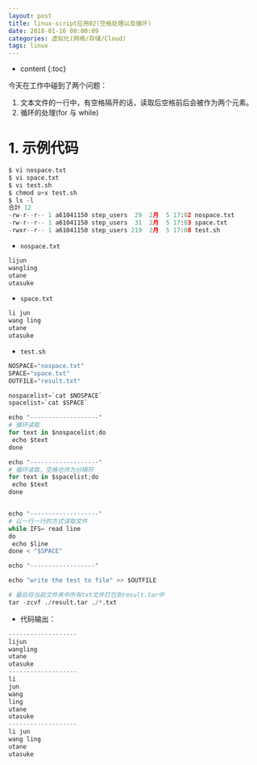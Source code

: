 ```yaml
---
layout: post
title: linux-script应用02(空格处理以及循环)
date: 2018-01-16 00:00:09
categories: 虚拟化(网络/存储/Cloud)
tags: linux
---
```

* content
{:toc}

今天在工作中碰到了两个问题：
1. 文本文件的一行中，有空格隔开的话，读取后空格前后会被作为两个元素。
2. 循环的处理(for 与 while)

# 1.  示例代码

```python
$ vi nospace.txt
$ vi space.txt
$ vi test.sh
$ chmod u+x test.sh
$ ls -l
合計 12
-rw-r--r-- 1 a61041150 step_users  29  2月  5 17:02 nospace.txt
-rw-r--r-- 1 a61041150 step_users  31  2月  5 17:03 space.txt
-rwxr--r-- 1 a61041150 step_users 219  2月  5 17:08 test.sh
```

- `nospace.txt`

```python
lijun
wangling
utane
utasuke
```

- `space.txt`

```python
li jun
wang ling
utane
utasuke
```

- `test.sh`

```python
NOSPACE="nospace.txt"
SPACE="space.txt"
OUTFILE="result.txt"

nospacelist=`cat $NOSPACE`
spacelist=`cat $SPACE`

echo "-------------------"
# 循环读取
for text in $nospacelist;do
 echo $text
done

echo "-------------------"
# 循环读取，空格也作为分隔符
for text in $spacelist;do
 echo $text
done


echo "-------------------"
# 以一行一行的方式读取文件
while IFS= read line
do
 echo $line
done < "$SPACE"

echo "------------------"

echo "write the test to file" >> $OUTFILE

# 最后将当前文件夹中所有txt文件打包到result.tar中
tar -zcvf ./result.tar ./*.txt
```

- 代码输出：

```python
-------------------
lijun
wangling
utane
utasuke
-------------------
li
jun
wang
ling
utane
utasuke
-------------------
li jun
wang ling
utane
utasuke
```
